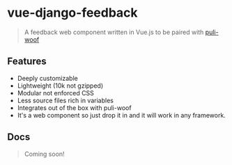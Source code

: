 # vue-django-feedback
  > A feedback web component written in Vue.js to be paired with [puli-woof](https://github.com/pulilab/puli-woof)

## Features
  - Deeply customizable
  - Lightweight (10k not gzipped)
  - Modular not enforced CSS
  - Less source files rich in variables
  - Integrates out of the box with puli-woof
  - It's a web component so just drop it in and it will work in any framework.


## Docs
> Coming soon!
